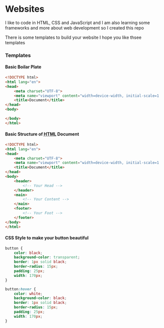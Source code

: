 # Websites
I like to code in HTML, CSS and JavaScript and I am also learning some frameworks and more about web development so I created this repo

There is some templates to build your website I hope you like thsee templates

### Templates

#### Basic Boilar Plate 

```html
<!DOCTYPE html>
<html lang="en">
<head>
    <meta charset="UTF-8">
    <meta name="viewport" content="width=device-width, initial-scale=1.0">
    <title>Document</title>
</head>
<body>
    
</body>
</html>
```

#### Basic Structure of <abbr title="HyperText Markup Language">HTML</abbr> Document

```html
<!DOCTYPE html>
<html lang="en">
<head>
    <meta charset="UTF-8">
    <meta name="viewport" content="width=device-width, initial-scale=1.0">
    <title>Document</title>
</head>
<body>
    <header>
        <!-- Your Head -->
    </header>
    <main>
        <!-- Your Content -->
    </main>
    <footer>
        <!-- Your Foot -->
    </footer>
</body>
</html>
```

#### CSS Style to make your button beautiful

```css
button {
    color: black;
    background-color: transparent;
    border: 1px solid black;
    border-radius: 15px;
    padding: 25px;
    width: 170px;
}

button:hover {
    color: white;
    background-color: black;
    border: 1px solid black;
    border-radius: 15px;
    padding: 25px;
    width: 170px;
}
```

